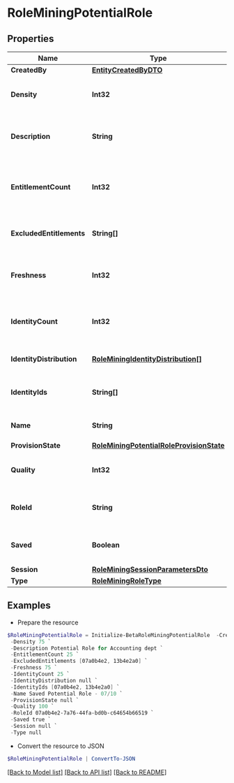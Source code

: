 # RoleMiningPotentialRole
## Properties

Name | Type | Description | Notes
------------ | ------------- | ------------- | -------------
**CreatedBy** | [**EntityCreatedByDTO**](EntityCreatedByDTO.md) |  | [optional] 
**Density** | **Int32** | The density of a potential role. | [optional] 
**Description** | **String** | The description of a potential role. | [optional] 
**EntitlementCount** | **Int32** | The number of entitlements in a potential role. | [optional] 
**ExcludedEntitlements** | **String[]** | The list of entitlement ids to be excluded. | [optional] 
**Freshness** | **Int32** | The freshness of a potential role. | [optional] 
**IdentityCount** | **Int32** | The number of identities in a potential role. | [optional] 
**IdentityDistribution** | [**RoleMiningIdentityDistribution[]**](RoleMiningIdentityDistribution.md) | Identity attribute distribution. | [optional] 
**IdentityIds** | **String[]** | The list of ids in a potential role. | [optional] 
**Name** | **String** | Name of the potential role. | [optional] 
**ProvisionState** | [**RoleMiningPotentialRoleProvisionState**](RoleMiningPotentialRoleProvisionState.md) |  | [optional] 
**Quality** | **Int32** | The quality of a potential role. | [optional] 
**RoleId** | **String** | The roleId of a potential role. | [optional] 
**Saved** | **Boolean** | The potential role&#39;s saved status. | [optional] 
**Session** | [**RoleMiningSessionParametersDto**](RoleMiningSessionParametersDto.md) |  | [optional] 
**Type** | [**RoleMiningRoleType**](RoleMiningRoleType.md) |  | [optional] 

## Examples

- Prepare the resource
```powershell
$RoleMiningPotentialRole = Initialize-BetaRoleMiningPotentialRole  -CreatedBy null `
 -Density 75 `
 -Description Potential Role for Accounting dept `
 -EntitlementCount 25 `
 -ExcludedEntitlements [07a0b4e2, 13b4e2a0] `
 -Freshness 75 `
 -IdentityCount 25 `
 -IdentityDistribution null `
 -IdentityIds [07a0b4e2, 13b4e2a0] `
 -Name Saved Potential Role - 07/10 `
 -ProvisionState null `
 -Quality 100 `
 -RoleId 07a0b4e2-7a76-44fa-bd0b-c64654b66519 `
 -Saved true `
 -Session null `
 -Type null
```

- Convert the resource to JSON
```powershell
$RoleMiningPotentialRole | ConvertTo-JSON
```

[[Back to Model list]](../README.md#documentation-for-models) [[Back to API list]](../README.md#documentation-for-api-endpoints) [[Back to README]](../README.md)


